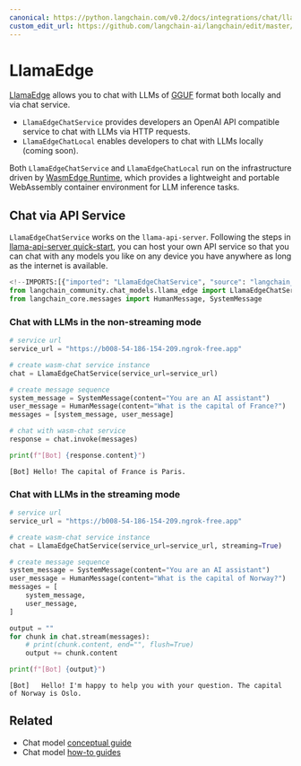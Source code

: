 ```yaml
---
canonical: https://python.langchain.com/v0.2/docs/integrations/chat/llama_edge/
custom_edit_url: https://github.com/langchain-ai/langchain/edit/master/docs/docs/integrations/chat/llama_edge.ipynb
---
```


# LlamaEdge

[LlamaEdge](https://github.com/second-state/LlamaEdge) allows you to chat with LLMs of [GGUF](https://github.com/ggerganov/llama.cpp/blob/master/gguf-py/README.md) format both locally and via chat service.

- `LlamaEdgeChatService` provides developers an OpenAI API compatible service to chat with LLMs via HTTP requests.
- `LlamaEdgeChatLocal` enables developers to chat with LLMs locally (coming soon).

Both `LlamaEdgeChatService` and `LlamaEdgeChatLocal` run on the infrastructure driven by [WasmEdge Runtime](https://wasmedge.org/), which provides a lightweight and portable WebAssembly container environment for LLM inference tasks.

## Chat via API Service

`LlamaEdgeChatService` works on the `llama-api-server`. Following the steps in [llama-api-server quick-start](https://github.com/second-state/llama-utils/tree/main/api-server#readme), you can host your own API service so that you can chat with any models you like on any device you have anywhere as long as the internet is available.

```python
<!--IMPORTS:[{"imported": "LlamaEdgeChatService", "source": "langchain_community.chat_models.llama_edge", "docs": "https://api.python.langchain.com/en/latest/chat_models/langchain_community.chat_models.llama_edge.LlamaEdgeChatService.html", "title": "LlamaEdge"}, {"imported": "HumanMessage", "source": "langchain_core.messages", "docs": "https://api.python.langchain.com/en/latest/messages/langchain_core.messages.human.HumanMessage.html", "title": "LlamaEdge"}, {"imported": "SystemMessage", "source": "langchain_core.messages", "docs": "https://api.python.langchain.com/en/latest/messages/langchain_core.messages.system.SystemMessage.html", "title": "LlamaEdge"}]-->
from langchain_community.chat_models.llama_edge import LlamaEdgeChatService
from langchain_core.messages import HumanMessage, SystemMessage
```

### Chat with LLMs in the non-streaming mode

```python
# service url
service_url = "https://b008-54-186-154-209.ngrok-free.app"

# create wasm-chat service instance
chat = LlamaEdgeChatService(service_url=service_url)

# create message sequence
system_message = SystemMessage(content="You are an AI assistant")
user_message = HumanMessage(content="What is the capital of France?")
messages = [system_message, user_message]

# chat with wasm-chat service
response = chat.invoke(messages)

print(f"[Bot] {response.content}")
```
```output
[Bot] Hello! The capital of France is Paris.
```
### Chat with LLMs in the streaming mode

```python
# service url
service_url = "https://b008-54-186-154-209.ngrok-free.app"

# create wasm-chat service instance
chat = LlamaEdgeChatService(service_url=service_url, streaming=True)

# create message sequence
system_message = SystemMessage(content="You are an AI assistant")
user_message = HumanMessage(content="What is the capital of Norway?")
messages = [
    system_message,
    user_message,
]

output = ""
for chunk in chat.stream(messages):
    # print(chunk.content, end="", flush=True)
    output += chunk.content

print(f"[Bot] {output}")
```
```output
[Bot]   Hello! I'm happy to help you with your question. The capital of Norway is Oslo.
```

## Related

- Chat model [conceptual guide](/docs/concepts/#chat-models)
- Chat model [how-to guides](/docs/how_to/#chat-models)